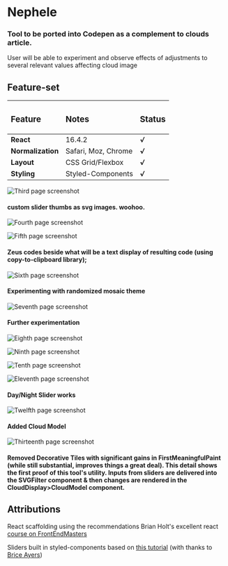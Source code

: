 # Nephele
### Tool to be ported into Codepen as a complement to clouds article.

User will be able to experiment and observe effects of adjustments to several relevant values affecting cloud image


## Feature-set

| <h3>Feature</h3>  | <h3>Notes</h3>      | <h3>Status</h3> |
| :---------------- | :------------------ | :-------------- |
| **React**         | 16.4.2              | ***√***         |
| **Normalization** | Safari, Moz, Chrome | ***√***         |
| **Layout**        | CSS Grid/Flexbox    | ***√***         |
| **Styling**       | Styled-Components   | ***√***         |



![Third page screenshot](https://github.com/beauhaus/Nephele/blob/master/readmeRefImg/scrnshot3.jpg?raw=true "Third page screenshot")
#### custom slider thumbs as svg images. woohoo.

![Fourth page screenshot](https://github.com/beauhaus/Nephele/blob/master/readmeRefImg/scrnshot4.jpg?raw=true "Fourth page screenshot")

![Fifth page screenshot](https://github.com/beauhaus/Nephele/blob/master/readmeRefImg/scrnshot5.jpg?raw=true "Fifth page screenshot")
#### Zeus codes beside what will be a text display of resulting code (using copy-to-clipboard library);

![Sixth page screenshot](https://github.com/beauhaus/Nephele/blob/master/readmeRefImg/scrnshot6.jpg?raw=true "Sixth page screenshot")
#### Experimenting with randomized mosaic theme

![Seventh page screenshot](https://github.com/beauhaus/Nephele/blob/master/readmeRefImg/scrnshot7.jpg?raw=true "Seventh page screenshot")
#### Further experimentation

![Eighth page screenshot](https://github.com/beauhaus/Nephele/blob/master/readmeRefImg/scrnshot8.jpg?raw=true "Eighth page screenshot")

![Ninth page screenshot](https://github.com/beauhaus/Nephele/blob/master/readmeRefImg/scrnshot9.jpg?raw=true "Ninth page screenshot")

![Tenth page screenshot](https://github.com/beauhaus/Nephele/blob/master/readmeRefImg/scrnshot10.jpg?raw=true "Tenth page screenshot")

![Eleventh page screenshot](https://github.com/beauhaus/Nephele/blob/master/readmeRefImg/scrnshot11.jpg?raw=true "Eleventh page screenshot")
#### Day/Night Slider works

![Twelfth page screenshot](https://github.com/beauhaus/Nephele/blob/master/readmeRefImg/scrnshot12.jpg?raw=true "Twelfth page screenshot")
#### Added Cloud Model

![Thirteenth page screenshot](https://github.com/beauhaus/Nephele/blob/master/readmeRefImg/scrnshot13.jpg?raw=true "Thirteenth page screenshot")
#### Removed Decorative Tiles with significant gains in FirstMeaningfulPaint (while still substantial, improves things a great deal). This detail shows the first proof of this tool's utility. Inputs from sliders are delivered into the SVGFilter component & then changes are rendered in the CloudDisplay>CloudModel component.

## Attributions

React scaffolding using the recommendations Brian Holt's excellent react <a href="https://frontendmasters.com/teachers/brian-holt/" target="_blank" title="Click to visit this class">course on FrontEndMasters</a>

Sliders built in styled-components based on <a href="https://www.youtube.com/watch?v=U16seM2a8OY" target="_blank" title="click to watch">this tutorial</a> (with thanks to <a href="https://github.com/MyNameIsURL" target="_blank" title="Twitter">Brice Ayers</a>)
